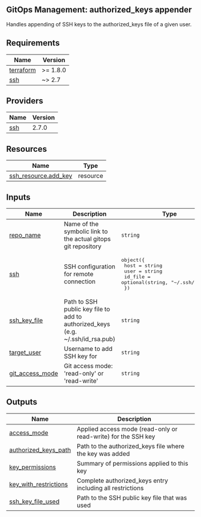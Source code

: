 <!-- BEGIN_TF_DOCS -->
## GitOps Management: authorized\_keys appender

Handles appending of SSH keys to the authorized\_keys file of a given user.

## Requirements

| Name | Version |
|------|---------|
| <a name="requirement_terraform"></a> [terraform](#requirement\_terraform) | >= 1.8.0 |
| <a name="requirement_ssh"></a> [ssh](#requirement\_ssh) | ~> 2.7 |

## Providers

| Name | Version |
|------|---------|
| <a name="provider_ssh"></a> [ssh](#provider\_ssh) | 2.7.0 |

## Resources

| Name | Type |
|------|------|
| [ssh_resource.add_key](https://registry.terraform.io/providers/loafoe/ssh/latest/docs/resources/resource) | resource |

## Inputs

| Name | Description | Type | Default | Required |
|------|-------------|------|---------|:--------:|
| <a name="input_repo_name"></a> [repo\_name](#input\_repo\_name) | Name of the symbolic link to the actual gitops git repository | `string` | n/a | yes |
| <a name="input_ssh"></a> [ssh](#input\_ssh) | SSH configuration for remote connection | <pre>object({<br/>    host    = string<br/>    user    = string<br/>    id_file = optional(string, "~/.ssh/id_rsa")<br/>  })</pre> | n/a | yes |
| <a name="input_ssh_key_file"></a> [ssh\_key\_file](#input\_ssh\_key\_file) | Path to SSH public key file to add to authorized\_keys (e.g. ~/.ssh/id\_rsa.pub) | `string` | n/a | yes |
| <a name="input_target_user"></a> [target\_user](#input\_target\_user) | Username to add SSH key for | `string` | n/a | yes |
| <a name="input_git_access_mode"></a> [git\_access\_mode](#input\_git\_access\_mode) | Git access mode: 'read-only' or 'read-write' | `string` | `"read-write"` | no |

## Outputs

| Name | Description |
|------|-------------|
| <a name="output_access_mode"></a> [access\_mode](#output\_access\_mode) | Applied access mode (read-only or read-write) for the SSH key |
| <a name="output_authorized_keys_path"></a> [authorized\_keys\_path](#output\_authorized\_keys\_path) | Path to the authorized\_keys file where the key was added |
| <a name="output_key_permissions"></a> [key\_permissions](#output\_key\_permissions) | Summary of permissions applied to this key |
| <a name="output_key_with_restrictions"></a> [key\_with\_restrictions](#output\_key\_with\_restrictions) | Complete authorized\_keys entry including all restrictions |
| <a name="output_ssh_key_file_used"></a> [ssh\_key\_file\_used](#output\_ssh\_key\_file\_used) | Path to the SSH public key file that was used |
<!-- END_TF_DOCS -->